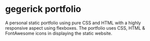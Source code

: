 # gegerick portfolio
 A personal static portfolio using pure CSS and HTML with a highly responsive aspect using flexboxes. The portfolio uses CSS, HTML & FontAwesome icons in displaying the static website.
